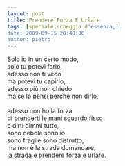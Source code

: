```yaml
---
layout: post
title: Prendere Forza E Urlare
tags: [speciale,scheggia d'essenza,]
date: 2009-09-15 20:48:00
author: pietro
---
```

Solo io in un certo modo,<br/>solo tu potevi farlo,<br/>adesso non ti vedo<br/>ma potevi tu capirlo,<br/>adesso più non chiedo<br/>ma se lo pensi perché non dirlo,<br/><br/>adesso non ho la forza<br/>di prenderti le mani sguardo fisso<br/>e dirti dimmi tutto,<br/>sono debole sono io<br/>sono fragile sono distrutto,<br/>ma non è la strada domandare,<br/>la strada è prendere forza e urlare.
